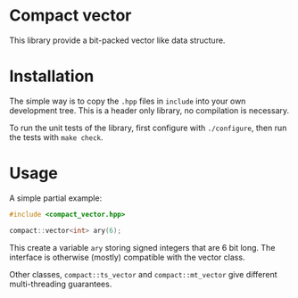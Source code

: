 # Compact vector

This library provide a bit-packed vector like data structure.

# Installation

The simple way is to copy the `.hpp` files in `include` into your own development tree.
This is a header only library, no compilation is necessary.

To run the unit tests of the library, first configure with `./configure`, then run the tests with `make check`.

# Usage

A simple partial example:
```C++
#include <compact_vector.hpp>

compact::vector<int> ary(6);
```
This create a variable `ary` storing signed integers that are 6 bit long.
The interface is otherwise (mostly) compatible with the vector class.

Other classes, `compact::ts_vector` and `compact::mt_vector` give different multi-threading guarantees.
